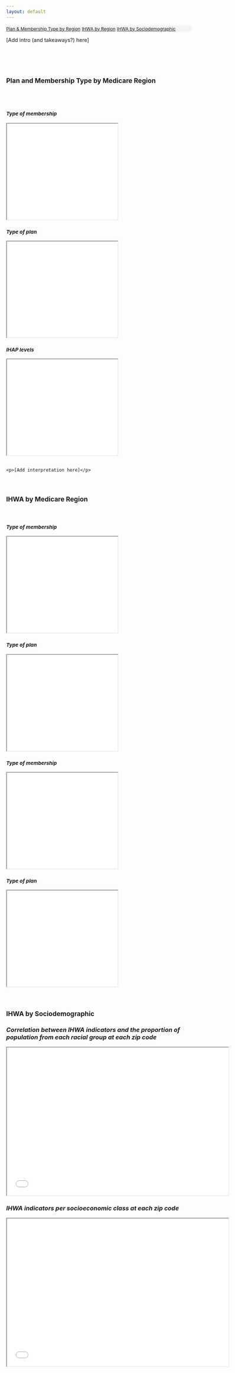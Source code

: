 ```yaml
---
layout: default
---
```

<meta name="viewport" content="width=device-width, initial-scale=1">
<link rel="stylesheet" href="https://cdnjs.cloudflare.com/ajax/libs/font-awesome/4.7.0/css/font-awesome.min.css">
<link rel="stylesheet" href="https://www.w3schools.com/w3css/4/w3.css">

<div class="w3-bar w3-border w3-card w3-grey" style="border-radius: 15px; background: #f2f4f5;">  
  <a href="#section1" class="w3-bar-item w3-button w3-border-right" style="font-size:12px; background: #f2f4f5;">Plan & Membership Type by Region</a>
  <a href="#section2" class="w3-bar-item w3-button w3-border-right" style="font-size:12px; background: #f2f4f5;">IHWA by Region</a>
  <a href="#section3" class="w3-bar-item w3-button" style="font-size:12px;">IHWA by Sociodemographic</a>
</div>

<!-- <div class="w3-container w3-light-gray"> -->
  <p>[Add intro (and takeaways?) here]</p>
  &nbsp;
&nbsp;
&nbsp;
&nbsp;
&nbsp;
&nbsp;

<!-- </div> -->
&nbsp;
&nbsp;
&nbsp;
&nbsp;
&nbsp;
&nbsp;

<div class="main" id="section1">
<h2><small>Plan and Membership Type by Medicare Region</small></h2>
  
&nbsp;
  
<div class="row">
  <div class="column">
    <h3><b><i><small>Type of membership</small></i></b></h3>
   <iframe src="maps/MembershipType.html" height=260 width=300></iframe>
  </div>
  <div class="column">
    <h3><b><i><small>Type of plan</small></i></b></h3>
       <iframe src="maps/PlanType.html" height=260 width=300></iframe>
  </div>
</div>

<div class="row">
  <div class="column">
    <h3><b><i><small>IHAP levels</small></i></b></h3>
   <iframe src="maps/IHAPlevel.html" height=260 width=300></iframe>
  </div>
  <div class="column">
&nbsp;
&nbsp;
&nbsp;

    <p>[Add interpretation here]</p>
  </div>
</div>
</div>
&nbsp;
&nbsp;
&nbsp;
&nbsp;
&nbsp;
&nbsp;
&nbsp;
&nbsp;
&nbsp;
&nbsp;
&nbsp;
&nbsp;

<div class="main" id="section2">
<h2><small>IHWA by Medicare Region</small></h2>
&nbsp;

<div class="row">
  <div class="column">
    <h3><b><i><small>Type of membership</small></i></b></h3>
   <iframe src="maps/MembershipType.html" height=260 width=300></iframe>
  </div>
  <div class="column">
    <h3><b><i><small>Type of plan</small></i></b></h3>
       <iframe src="maps/PlanType.html" height=260 width=300></iframe>
  </div>
</div>
  <div class="row">
  <div class="column">
    <h3><b><i><small>Type of membership</small></i></b></h3>
   <iframe src="maps/MembershipType.html" height=260 width=300></iframe>
  </div>
  <div class="column">
    <h3><b><i><small>Type of plan</small></i></b></h3>
       <iframe src="maps/PlanType.html" height=260 width=300></iframe>
  </div>
</div>
</div>


&nbsp;
&nbsp;
&nbsp;
&nbsp;
&nbsp;
&nbsp;
&nbsp;
&nbsp;
&nbsp;
&nbsp;
&nbsp;
&nbsp;

<div class="main" id="section3">
<h2><small>IHWA by Sociodemographic</small></h2>
    <h3><b><i><very-small>Correlation between IHWA indicators and the proportion of population from each racial group at each zip code</very-small></i></b></h3>
   <iframe src="charts/IHWA_race.jpg" height=400 width=600 ></iframe>
    <h3><b><i><very-small>IHWA indicators per socioeconomic class at each zip code</very-small></i></b></h3>
   <iframe src="charts/IHWA_income.jpg" height=400 width=600 ></iframe>

  
 </div>
